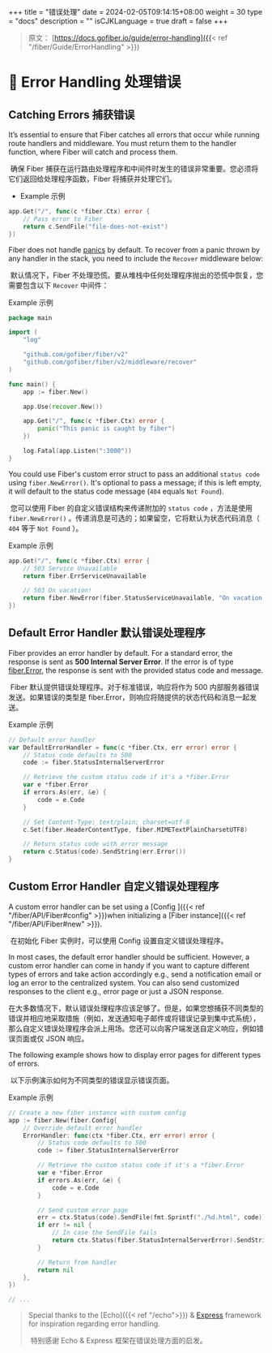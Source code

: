 +++
title = "错误处理"
date = 2024-02-05T09:14:15+08:00
weight = 30
type = "docs"
description = ""
isCJKLanguage = true
draft = false
+++

> 原文： [https://docs.gofiber.io/guide/error-handling]({{< ref "/fiber/Guide/ErrorHandling" >}})

# 🐛 Error Handling  处理错误

## Catching Errors 捕获错误

It’s essential to ensure that Fiber catches all errors that occur while running route handlers and middleware. You must return them to the handler function, where Fiber will catch and process them.

​	确保 Fiber 捕获在运行路由处理程序和中间件时发生的错误非常重要。您必须将它们返回给处理程序函数，Fiber 将捕获并处理它们。

- Example
  示例

```go
app.Get("/", func(c *fiber.Ctx) error {
    // Pass error to Fiber
    return c.SendFile("file-does-not-exist")
})
```



Fiber does not handle [panics](https://go.dev/blog/defer-panic-and-recover) by default. To recover from a panic thrown by any handler in the stack, you need to include the `Recover` middleware below:

​	默认情况下，Fiber 不处理恐慌。要从堆栈中任何处理程序抛出的恐慌中恢复，您需要包含以下 `Recover` 中间件：

Example
示例

```go
package main

import (
    "log"

    "github.com/gofiber/fiber/v2"
    "github.com/gofiber/fiber/v2/middleware/recover"
)

func main() {
    app := fiber.New()

    app.Use(recover.New())

    app.Get("/", func(c *fiber.Ctx) error {
        panic("This panic is caught by fiber")
    })

    log.Fatal(app.Listen(":3000"))
}
```



You could use Fiber's custom error struct to pass an additional `status code` using `fiber.NewError()`. It's optional to pass a message; if this is left empty, it will default to the status code message (`404` equals `Not Found`).

​	您可以使用 Fiber 的自定义错误结构来传递附加的 `status code` ，方法是使用 `fiber.NewError()` 。传递消息是可选的；如果留空，它将默认为状态代码消息（ `404` 等于 `Not Found` ）。

Example
示例

```go
app.Get("/", func(c *fiber.Ctx) error {
    // 503 Service Unavailable
    return fiber.ErrServiceUnavailable

    // 503 On vacation!
    return fiber.NewError(fiber.StatusServiceUnavailable, "On vacation!")
})
```



## Default Error Handler 默认错误处理程序

Fiber provides an error handler by default. For a standard error, the response is sent as **500 Internal Server Error**. If the error is of type [fiber.Error](https://godoc.org/github.com/gofiber/fiber#Error), the response is sent with the provided status code and message.

​	Fiber 默认提供错误处理程序。对于标准错误，响应将作为 500 内部服务器错误发送。如果错误的类型是 fiber.Error，则响应将随提供的状态代码和消息一起发送。

Example
示例

```go
// Default error handler
var DefaultErrorHandler = func(c *fiber.Ctx, err error) error {
    // Status code defaults to 500
    code := fiber.StatusInternalServerError

    // Retrieve the custom status code if it's a *fiber.Error
    var e *fiber.Error
    if errors.As(err, &e) {
        code = e.Code
    }

    // Set Content-Type: text/plain; charset=utf-8
    c.Set(fiber.HeaderContentType, fiber.MIMETextPlainCharsetUTF8)

    // Return status code with error message
    return c.Status(code).SendString(err.Error())
}
```



## Custom Error Handler 自定义错误处理程序 

A custom error handler can be set using a [Config ]({{< ref "/fiber/API/Fiber#config" >}})when initializing a [Fiber instance]({{< ref "/fiber/API/Fiber#new" >}}).

​	在初始化 Fiber 实例时，可以使用 Config 设置自定义错误处理程序。

In most cases, the default error handler should be sufficient. However, a custom error handler can come in handy if you want to capture different types of errors and take action accordingly e.g., send a notification email or log an error to the centralized system. You can also send customized responses to the client e.g., error page or just a JSON response.

​	在大多数情况下，默认错误处理程序应该足够了。但是，如果您想捕获不同类型的错误并相应地采取措施（例如，发送通知电子邮件或将错误记录到集中式系统），那么自定义错误处理程序会派上用场。您还可以向客户端发送自定义响应，例如错误页面或仅 JSON 响应。

The following example shows how to display error pages for different types of errors.

​	以下示例演示如何为不同类型的错误显示错误页面。

Example
示例

```go
// Create a new fiber instance with custom config
app := fiber.New(fiber.Config{
    // Override default error handler
    ErrorHandler: func(ctx *fiber.Ctx, err error) error {
        // Status code defaults to 500
        code := fiber.StatusInternalServerError

        // Retrieve the custom status code if it's a *fiber.Error
        var e *fiber.Error
        if errors.As(err, &e) {
            code = e.Code
        }

        // Send custom error page
        err = ctx.Status(code).SendFile(fmt.Sprintf("./%d.html", code))
        if err != nil {
            // In case the SendFile fails
            return ctx.Status(fiber.StatusInternalServerError).SendString("Internal Server Error")
        }

        // Return from handler
        return nil
    },
})

// ...
```



> Special thanks to the [Echo]({{< ref "/echo">}}) & [Express](https://expressjs.com/) framework for inspiration regarding error handling.
>
> ​	特别感谢 Echo & Express 框架在错误处理方面的启发。
